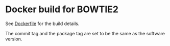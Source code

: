 # Docker build for BOWTIE2

See [Dockerfile](./Dockerfile) for the build details.

The commit tag and the package tag are set to be the same as the software version.
